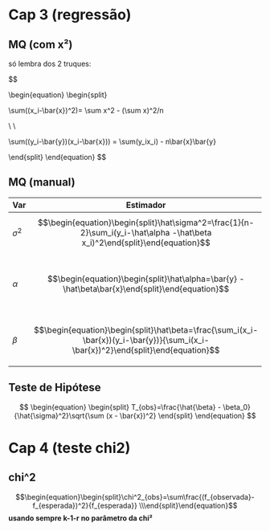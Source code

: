 # Cap 3 (regressão)

## MQ (com x²)
só lembra dos 2 truques:

$$

\begin{equation}
\begin{split}

\sum((x_i-\bar{x})^2)= \sum x^2 - (\sum x)^2/n

\\
\\

\sum((y_i-\bar{y})(x_i-\bar{x})) = \sum(y_ix_i) - n\bar{x}\bar{y}

\end{split}
\end{equation}
$$

## MQ (manual)

| Var        | Estimador                                                                                                                          | IC                                                                                                                                                                        |
| ---------- | ---------------------------------------------------------------------------------------------------------------------------------- | ------------------------------------------------------------------------------------------------------------------------------------------------------------------------- |
| $\sigma^2$ | $$\begin{equation}\begin{split}\hat\sigma^2=\frac{1}{n-2}\sum_i(y_i-\hat\alpha -\hat\beta x_i)^2\end{split}\end{equation}$$        |                                                                                                                                                                           |
| $\alpha$   | $$\begin{equation}\begin{split}\hat\alpha=\bar{y} -\hat\beta\bar{x}\end{split}\end{equation}$$                                     | $$\begin{equation}\begin{split}IC(\alpha): \hat\alpha\ \pm t_{n-2,\ a/2}\hat\sigma \sqrt\frac{\sum^n_{i=1}x_i^2}{n\sum^n_{i=1}(x_i-\bar{x})^2}\end{split}\end{equation}$$ |
| $\beta$    | $$\begin{equation}\begin{split}\hat\beta=\frac{\sum_i(x_i-\bar{x})(y_i-\bar{y})}{\sum_i(x_i-\bar{x})^2}\end{split}\end{equation}$$ | $$\begin{equation}\begin{split}IC(\beta): \hat\beta\ \pm t_{n-2,\ a/2}\hat\sigma\frac{1}{\sqrt{n\sum(x_i-\bar{x})^2}}\end{split}\end{equation}$$                          |


## Teste de Hipótese
$$
\begin{equation}
\begin{split}
T_{obs}=\frac{\hat{\beta} - \beta_0}{\hat{\sigma}^2}\sqrt{\sum (x - \bar{x})^2}
\end{split}
\end{equation}
$$

# Cap 4 (teste chi2)

## chi^2
$$\begin{equation}\begin{split}\chi^2_{obs}=\sum\frac{(f_{observada}-f_{esperada})^2}{f_{esperada}} \\\end{split}\end{equation}$$
**usando sempre k-1-r no parâmetro da chi²**
